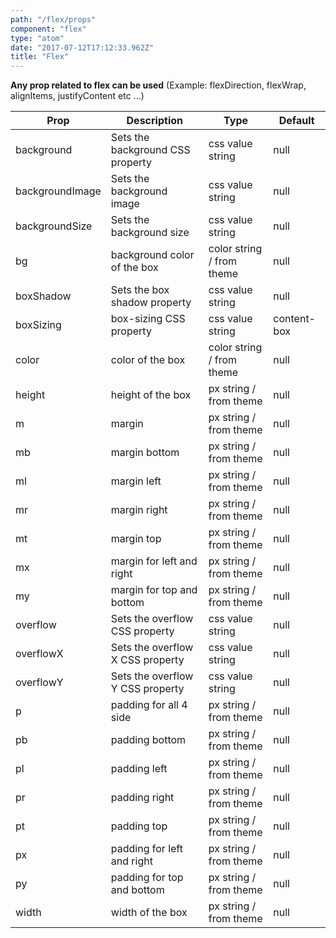 ```yaml
---
path: "/flex/props"
component: "flex"
type: "atom"
date: "2017-07-12T17:12:33.962Z"
title: "Flex"
---
```

**Any prop related to flex can be used** (Example: flexDirection, flexWrap, alignItems, justifyContent etc ...)

| Prop | Description | Type | Default |
| ------ | ----------- | ---- | ------- |
| background | Sets the background CSS property | css value string | null |
| backgroundImage | Sets the background image | css value string | null |
| backgroundSize | Sets the background size | css value string | null |
| bg | background color of the box | color string / from theme | null |
| boxShadow | Sets the box shadow property | css value string | null |
| boxSizing | box-sizing CSS property | css value string | content-box |
| color | color of the box | color string / from theme | null |
| height | height of the box | px string / from theme| null |
| m | margin | px string / from theme| null |
| mb | margin bottom | px string / from theme| null |
| ml | margin left | px string / from theme| null |
| mr | margin right | px string / from theme| null |
| mt | margin top | px string / from theme| null |
| mx | margin for left and right | px string / from theme| null |
| my | margin for top and bottom | px string / from theme| null |
| overflow | Sets the overflow CSS property | css value string | null |
| overflowX | Sets the overflow X CSS property | css value string | null |
| overflowY | Sets the overflow Y CSS property | css value string | null |
| p | padding for all 4 side | px string / from theme| null |
| pb | padding bottom | px string / from theme| null |
| pl | padding left | px string / from theme| null |
| pr | padding right | px string / from theme| null |
| pt | padding top | px string / from theme| null |
| px | padding for left and right | px string / from theme| null |
| py | padding for top and bottom | px string / from theme| null |
| width | width of the box | px string / from theme| null |